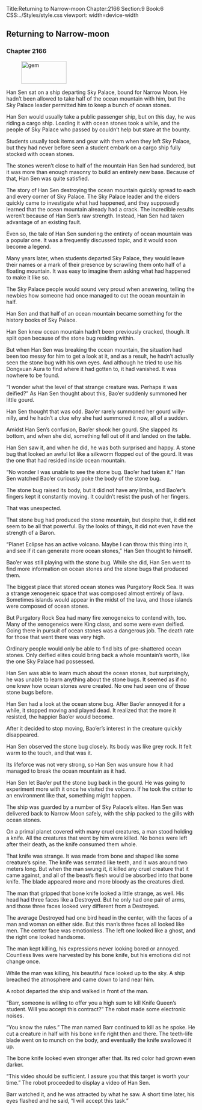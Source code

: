Title:Returning to Narrow-moon 
Chapter:2166 
Section:9 
Book:6 
CSS:../Styles/style.css 
viewport: width=device-width
  
## Returning to Narrow-moon
### Chapter 2166
  
<figure>
	<img src="../Images/gem.gif" alt="gem" id="gem" width="120" height="60" />
</figure>
  

  
Han Sen sat on a ship departing Sky Palace, bound for Narrow Moon. He hadn’t been allowed to take half of the ocean mountain with him, but the Sky Palace leader permitted him to keep a bunch of ocean stones.

Han Sen would usually take a public passenger ship, but on this day, he was riding a cargo ship. Loading it with ocean stones took a while, and the people of Sky Palace who passed by couldn’t help but stare at the bounty.

Students usually took items and gear with them when they left Sky Palace, but they had never before seen a student embark on a cargo ship fully stocked with ocean stones.

The stones weren’t close to half of the mountain Han Sen had sundered, but it was more than enough masonry to build an entirely new base. Because of that, Han Sen was quite satisfied.

The story of Han Sen destroying the ocean mountain quickly spread to each and every corner of Sky Palace. The Sky Palace leader and the elders quickly came to investigate what had happened, and they supposedly learned that the ocean mountain already had a crack. The incredible results weren’t because of Han Sen’s raw strength. Instead, Han Sen had taken advantage of an existing fault.

Even so, the tale of Han Sen sundering the entirety of ocean mountain was a popular one. It was a frequently discussed topic, and it would soon become a legend.

Many years later, when students departed Sky Palace, they would leave their names or a mark of their presence by scrawling them onto half of a floating mountain. It was easy to imagine them asking what had happened to make it like so.

The Sky Palace people would sound very proud when answering, telling the newbies how someone had once managed to cut the ocean mountain in half.

Han Sen and that half of an ocean mountain became something for the history books of Sky Palace.

Han Sen knew ocean mountain hadn’t been previously cracked, though. It split open because of the stone bug residing within.

But when Han Sen was breaking the ocean mountain, the situation had been too messy for him to get a look at it, and as a result, he hadn’t actually seen the stone bug with his own eyes. And although he tried to use his Dongxuan Aura to find where it had gotten to, it had vanished. It was nowhere to be found.

“I wonder what the level of that strange creature was. Perhaps it was deified?” As Han Sen thought about this, Bao’er suddenly summoned her little gourd.

Han Sen thought that was odd. Bao’er rarely summoned her gourd willy-nilly, and he hadn’t a clue why she had summoned it now, all of a sudden.

Amidst Han Sen’s confusion, Bao’er shook her gourd. She slapped its bottom, and when she did, something fell out of it and landed on the table.

Han Sen saw it, and when he did, he was both surprised and happy. A stone bug that looked an awful lot like a silkworm flopped out of the gourd. It was the one that had resided inside ocean mountain.

“No wonder I was unable to see the stone bug. Bao’er had taken it.” Han Sen watched Bao’er curiously poke the body of the stone bug.

The stone bug raised its body, but it did not have any limbs, and Bao’er’s fingers kept it constantly moving. It couldn’t resist the push of her fingers.

That was unexpected.

That stone bug had produced the stone mountain, but despite that, it did not seem to be all that powerful. By the looks of things, it did not even have the strength of a Baron.

“Planet Eclipse has an active volcano. Maybe I can throw this thing into it, and see if it can generate more ocean stones,” Han Sen thought to himself.

Bao’er was still playing with the stone bug. While she did, Han Sen went to find more information on ocean stones and the stone bugs that produced them.

The biggest place that stored ocean stones was Purgatory Rock Sea. It was a strange xenogeneic space that was composed almost entirely of lava. Sometimes islands would appear in the midst of the lava, and those islands were composed of ocean stones.

But Purgatory Rock Sea had many fire xenogeneics to contend with, too. Many of the xenogeneics were King class, and some were even deified. Going there in pursuit of ocean stones was a dangerous job. The death rate for those that went there was very high.

Ordinary people would only be able to find bits of pre-shattered ocean stones. Only deified elites could bring back a whole mountain’s worth, like the one Sky Palace had possessed.

Han Sen was able to learn much about the ocean stones, but surprisingly, he was unable to learn anything about the stone bugs. It seemed as if no one knew how ocean stones were created. No one had seen one of those stone bugs before.

Han Sen had a look at the ocean stone bug. After Bao’er annoyed it for a while, it stopped moving and played dead. It realized that the more it resisted, the happier Bao’er would become.

After it decided to stop moving, Bao’er’s interest in the creature quickly disappeared.

Han Sen observed the stone bug closely. Its body was like grey rock. It felt warm to the touch, and that was it.

Its lifeforce was not very strong, so Han Sen was unsure how it had managed to break the ocean mountain as it had.

Han Sen let Bao’er put the stone bug back in the gourd. He was going to experiment more with it once he visited the volcano. If he took the critter to an environment like that, something might happen.

The ship was guarded by a number of Sky Palace’s elites. Han Sen was delivered back to Narrow Moon safely, with the ship packed to the gills with ocean stones.

On a primal planet covered with many cruel creatures, a man stood holding a knife. All the creatures that went by him were killed. No bones were left after their death, as the knife consumed them whole.

That knife was strange. It was made from bone and shaped like some creature’s spine. The knife was serrated like teeth, and it was around two meters long. But when the man swung it, it killed any cruel creature that it came against, and all of the beast’s flesh would be absorbed into that bone knife. The blade appeared more and more bloody as the creatures died.

The man that gripped that bone knife looked a little strange, as well. His head had three faces like a Destroyed. But he only had one pair of arms, and those three faces looked very different from a Destroyed.

The average Destroyed had one bird head in the center, with the faces of a man and woman on either side. But this man’s three faces all looked like men. The center face was emotionless. The left one looked like a ghost, and the right one looked handsome.

The man kept killing, his expressions never looking bored or annoyed. Countless lives were harvested by his bone knife, but his emotions did not change once.

While the man was killing, his beautiful face looked up to the sky. A ship breached the atmosphere and came down to land near him.

A robot departed the ship and walked in front of the man.

“Barr, someone is willing to offer you a high sum to kill Knife Queen’s student. Will you accept this contract?” The robot made some electronic noises.

“You know the rules.” The man named Barr continued to kill as he spoke. He cut a creature in half with his bone knife right then and there. The teeth-life blade went on to munch on the body, and eventually the knife swallowed it up.

The bone knife looked even stronger after that. Its red color had grown even darker.

“This video should be sufficient. I assure you that this target is worth your time.” The robot proceeded to display a video of Han Sen.

Barr watched it, and he was attracted by what he saw. A short time later, his eyes flashed and he said, “I will accept this task.”